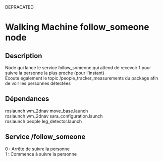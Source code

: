 DEPRACATED

# Walking Machine follow_someone node

## Description
Node qui lance le service follow_someone qui attend de recevoir 1 pour suivre la personne la plus proche (pour l'instant) <br />
Écoute également le topic /people_tracker_measurements du package afin de voir les personnes détectées

## Dépendances
roslaunch wm_2dnav move_base.launch <br />
roslaunch wm_2dnav sara_configuration.launch <br />
roslaunch people leg_detector.launch

## Service /follow_someone
0 : Arrête de suivre la personne <br />
1 : Commence à suivre la personne
